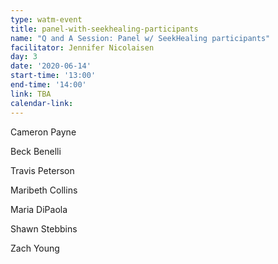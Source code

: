 ```yaml
---
type: watm-event
title: panel-with-seekhealing-participants
name: "Q and A Session: Panel w/ SeekHealing participants"
facilitator: Jennifer Nicolaisen
day: 3
date: '2020-06-14'
start-time: '13:00'
end-time: '14:00'
link: TBA
calendar-link:
---
```


Cameron Payne

Beck Benelli

Travis Peterson

Maribeth Collins

Maria DiPaola

Shawn Stebbins

Zach Young
